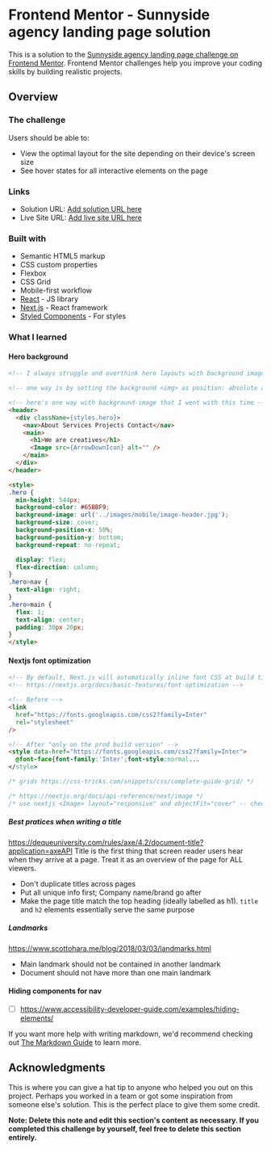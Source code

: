 # Frontend Mentor - Sunnyside agency landing page solution

This is a solution to the [Sunnyside agency landing page challenge on Frontend Mentor](https://www.frontendmentor.io/challenges/sunnyside-agency-landing-page-7yVs3B6ef). Frontend Mentor challenges help you improve your coding skills by building realistic projects.

## Overview

### The challenge

Users should be able to:

- View the optimal layout for the site depending on their device's screen size
- See hover states for all interactive elements on the page

### Links

- Solution URL: [Add solution URL here](https://www.frontendmentor.io/profile/imalbert)
- Live Site URL: [Add live site URL here](https://frontendmentor-sunnyside-agency-landing-page.vercel.app/)

### Built with

- Semantic HTML5 markup
- CSS custom properties
- Flexbox
- CSS Grid
- Mobile-first workflow
- [React](https://reactjs.org/) - JS library
- [Next.js](https://nextjs.org/) - React framework
- [Styled Components](https://styled-components.com/) - For styles

### What I learned

#### Hero background

```html
<!-- I always struggle and overthink hero layouts with background images under overlay text -->

<!-- one way is by setting the background <img> as position: absolute and the content as siblings -- which could not make it work to my liking -->

<!-- here's one way with background-image that I went with this time -->
<header>
  <div className={styles.hero}>
    <nav>About Services Projects Contact</nav>
    <main>
      <h1>We are creatives</h1>
      <Image src={ArrowDownIcon} alt="" />
    </main>
  </div>
</header>

<style>
.hero {
  min-height: 544px;
  background-color: #65BBF9;
  background-image: url('../images/mobile/image-header.jpg');
  background-size: cover;
  background-position-x: 50%;
  background-position-y: bottom;
  background-repeat: no-repeat;

  display: flex;
  flex-direction: column;
}
.hero>nav {
  text-align: right;
}
.hero>main {
  flex: 1;
  text-align: center;
  padding: 30px 20px;
}
</style>
```

#### Nextjs font optimization

```html
<!-- By default, Next.js will automatically inline font CSS at build time, eliminating an extra round trip to fetch font declarations. This results in improvements to First Contentful Paint (FCP) and Largest Contentful Paint (LCP). -->
<!-- https://nextjs.org/docs/basic-features/font-optimization -->

<!-- Before -->
<link
  href="https://fonts.googleapis.com/css2?family=Inter"
  rel="stylesheet"
/>

<!-- After "only on the prod build version" -->
<style data-href="https://fonts.googleapis.com/css2?family=Inter">
  @font-face{font-family:'Inter';font-style:normal...
</style>
```

```css
/* grids https://css-tricks.com/snippets/css/complete-guide-grid/ */

/* https://nextjs.org/docs/api-reference/next/image */
/* use nextjs <Image> layout="responsive" and objectFit="cover" -- check out the other props */

```


##### Best pratices when writing a title

https://dequeuniversity.com/rules/axe/4.2/document-title?application=axeAPI
Title is the first thing that screen reader users hear when they arrive at a page. Treat it as an overview of the page for ALL viewers.

- Don't duplicate titles across pages
- Put all unique info first; Company name/brand go after
- Make the page title match the top heading (ideally labelled as h1). `title` and `h2` elements essentially serve the same purpose

##### Landmarks

https://www.scottohara.me/blog/2018/03/03/landmarks.html

- Main landmark should not be contained in another landmark
- Document should not have more than one main landmark

#### Hiding components for nav

- [ ] https://www.accessibility-developer-guide.com/examples/hiding-elements/

If you want more help with writing markdown, we'd recommend checking out [The Markdown Guide](https://www.markdownguide.org/) to learn more.

## Acknowledgments

This is where you can give a hat tip to anyone who helped you out on this project. Perhaps you worked in a team or got some inspiration from someone else's solution. This is the perfect place to give them some credit.

**Note: Delete this note and edit this section's content as necessary. If you completed this challenge by yourself, feel free to delete this section entirely.**
